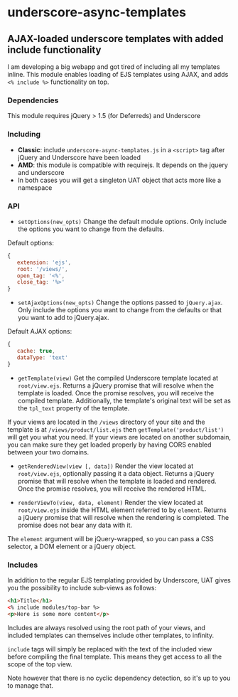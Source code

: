 underscore-async-templates
===========
AJAX-loaded underscore templates with added include functionality
-----------------------------------------------------------------
I am developing a big webapp and got tired of including all my templates inline. This module enables loading of EJS templates using AJAX, and adds `<% include %>` functionality on top.

### Dependencies
This module requires jQuery > 1.5 (for Deferreds) and Underscore

### Including
* **Classic**: include `underscore-async-templates.js` in a `<script>` tag after jQuery and Underscore have been loaded
* **AMD**: this module is compatible with requirejs. It depends on the jquery and underscore
* In both cases you will get a singleton UAT object that acts more like a namespace

### API
* `setOptions(new_opts)`
 Change the default module options. Only include the options you want to change from the defaults.

 Default options:

 ```javascript
{
    extension: 'ejs',
    root: '/views/',
    open_tag: '<%',
    close_tag: '%>'
}
```

* `setAjaxOptions(new_opts)`
 Change the options passed to `jQuery.ajax`. Only include the options you want to change from the defaults or that you want to add to jQuery.ajax.

 Default AJAX options:

 ```javascript
{
    cache: true,
    dataType: 'text'
}
```

* `getTemplate(view)`
 Get the compiled Underscore template located at `root/view.ejs`. Returns a jQuery promise that will resolve when the template is loaded. Once the promise resolves, you will receive the compiled template. Additionally, the template's original text will be set as the `tpl_text` property of the template.

 If your views are located in the `/views` directory of your site and the template is at `/views/product/list.ejs` then `getTemplate('product/list')` will get you what you need.
 If your views are located on another subdomain, you can make sure they get loaded properly by having CORS enabled between your two domains.

* `getRenderedView(view [, data])`
 Render the view located at `root/view.ejs`, optionally passing it a data object. Returns a jQuery promise that will resolve when the template is loaded and rendered. Once the promise resolves, you will receive the rendered HTML.

* `renderViewTo(view, data, element)`
 Render the view located at `root/view.ejs` inside the HTML element referred to by `element`. Returns a jQuery promise that will resolve when the rendering is completed. The promise does not bear any data with it.

 The `element` argument will be jQuery-wrapped, so you can pass a CSS selector, a DOM element or a jQuery object.


### Includes
In addition to the regular EJS templating provided by Underscore, UAT gives you the possibility to include sub-views as follows:

```html
<h1>Title</h1>
<% include modules/top-bar %>
<p>Here is some more content</p>
```

Includes are always resolved using the root path of your views, and included templates can themselves include other templates, to infinity.

`include` tags will simply be replaced with the text of the included view before compiling the final template. This means they get access to all the scope of the top view.

Note however that there is no cyclic dependency detection, so it's up to you to manage that.